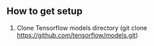 

## How to get setup
1. Clone Tensorflow models directory (git clone https://github.com/tensorflow/models.git) 